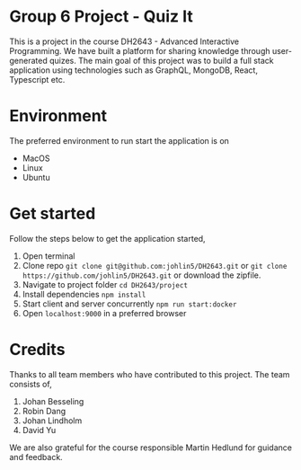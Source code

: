 # Group 6 Project - Quiz It 
This is a project in the course DH2643 - Advanced Interactive Programming. We have built a platform for sharing knowledge through user-generated quizes. 
The main goal of this project was to build a full stack application using technologies such as GraphQL, MongoDB, React, Typescript etc. 

# Environment 
The preferred environment to run start the application is on 
* MacOS
* Linux 
* Ubuntu

# Get started 
Follow the steps below to get the application started, 
1. Open terminal 
2. Clone repo ```git clone git@github.com:johlin5/DH2643.git``` or ```git clone https://github.com/johlin5/DH2643.git``` or download the zipfile. 
3. Navigate to project folder ```cd DH2643/project```
4. Install dependencies ```npm install```
5. Start client and server concurrently ```npm run start:docker```
6. Open ```localhost:9000``` in a preferred browser

# Credits 
Thanks to all team members who have contributed to this project. The team consists of, 
1. Johan Besseling 
2. Robin Dang 
3. Johan Lindholm 
4. David Yu 

We are also grateful for the course responsible Martin Hedlund for guidance and feedback. 